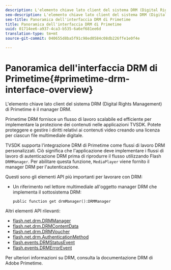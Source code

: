 ```yaml
---
description: L'elemento chiave lato client del sistema DRM (Digital Rights Management) di Primetime è il manager DRM.
seo-description: L'elemento chiave lato client del sistema DRM (Digital Rights Management) di Primetime è il manager DRM.
seo-title: Panoramica dell'interfaccia DRM di Primetime
title: Panoramica dell'interfaccia DRM di Primetime
uuid: 01714ee6-a937-4ca3-b535-6a6ef681ee6d
translation-type: tm+mt
source-git-commit: 040655d8ba5f91c98ed0584c08db226ffe1e0f4e

---
```



# Panoramica dell&#39;interfaccia DRM di Primetime{#primetime-drm-interface-overview}

L&#39;elemento chiave lato client del sistema DRM (Digital Rights Management) di Primetime è il manager DRM.

<!--<a id="section_4DD54E085AB345FE9BE00865E56B28DB"></a>-->

Primetime DRM fornisce un flusso di lavoro scalabile ed efficiente per implementare la protezione dei contenuti nelle applicazioni TVSDK. Potete proteggere e gestire i diritti relativi ai contenuti video creando una licenza per ciascun file multimediale digitale.

TVSDK supporta l&#39;integrazione DRM di Primetime come flussi di lavoro DRM personalizzati. Ciò significa che l&#39;applicazione deve implementare i flussi di lavoro di autenticazione DRM prima di riprodurre il flusso utilizzando Flash `DRMManager`. Per abilitare questa funzione, `MediaPlayer` viene fornito il manager DRM per l&#39;autenticazione.

Questi sono gli elementi API più importanti per lavorare con DRM:

* Un riferimento nel lettore multimediale all&#39;oggetto manager DRM che implementa il sottosistema DRM:

   ```
   public function get drmManager():DRMManager 
   ```

<!--<a id="section_4204CE2731A44F67A3664AEDE8CCCA47"></a>-->

Altri elementi API rilevanti:

* [flash.net.drm.DRMManager](https://help.adobe.com/en_US/FlashPlatform/reference/actionscript/3/flash/net/drm/DRMManager.html)
* [flash.net.drm.DRMContentData](https://help.adobe.com/en_US/FlashPlatform/reference/actionscript/3/flash/net/drm/DRMContentData.html)
* [flash.net.drm.DRMVoucher](https://help.adobe.com/en_US/FlashPlatform/reference/actionscript/3/flash/net/drm/DRMVoucher.html)
* [flash.net.drm.AuthenticationMethod](https://help.adobe.com/en_US/FlashPlatform/reference/actionscript/3/flash/net/drm/AuthenticationMethod.html)
* [flash.events.DRMStatusEvent](https://help.adobe.com/en_US/FlashPlatform/reference/actionscript/3/flash/events/DRMStatusEvent.html)
* [flash.events.DRMErrorEvent](https://help.adobe.com/en_US/FlashPlatform/reference/actionscript/3/flash/events/DRMErrorEvent.html)

<!--<a id="section_F58941D68EB94A5EBD1C7454D2A1B17A"></a>-->

Per ulteriori informazioni su DRM, consulta la documentazione DRM di Adobe Primetime.
